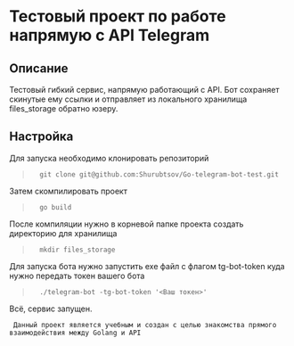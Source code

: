 # Тестовый проект по работе напрямую с API Telegram
## Описание
Тестовый гибкий сервис, напрямую работающий с API. Бот сохраняет скинутые ему ссылки и отправляет из локального хранилища files_storage обратно юзеру.
## Настройка
Для запуска необходимо клонировать репозиторий
>       git clone git@github.com:Shurubtsov/Go-telegram-bot-test.git

Затем скомпилировать проект
>       go build

После компиляции нужно в корневой папке проекта создать директорию для хранилища
>       mkdir files_storage

Для запуска бота нужно запустить exe файл с флагом tg-bot-token куда нужно передать токен вашего бота
>       ./telegram-bot -tg-bot-token '<Ваш токен>'

Всё, сервис запущен.

` Данный проект является учебным и создан с целью знакомства прямого взаимодействия между Golang и API`


